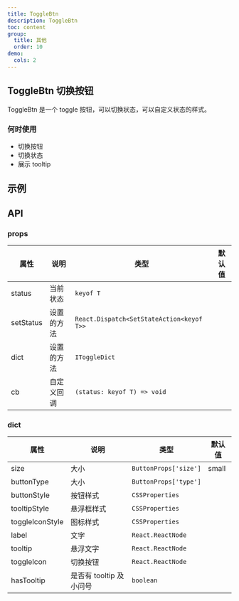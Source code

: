 ```yaml
---
title: ToggleBtn
description: ToggleBtn
toc: content
group:
  title: 其他
  order: 10
demo:
  cols: 2
---
```


## ToggleBtn 切换按钮

ToggleBtn 是一个 toggle 按钮，可以切换状态，可以自定义状态的样式。

### 何时使用

- 切换按钮
- 切换状态
- 展示 tooltip

## 示例

<code src='./demo/demo1.tsx'></code>

## API

### props

| 属性      | 说明       | 类型                                      | 默认值 |
| --------- | ---------- | ----------------------------------------- | ------ |
| status    | 当前状态   | `keyof T`                                 |        |
| setStatus | 设置的方法 | `React.Dispatch<SetStateAction<keyof T>>` |        |
| dict      | 设置的方法 | `IToggleDict`                             |        |
| cb        | 自定义回调 | `(status: keyof T) => void`               |        |

### dict

| 属性            | 说明                    | 类型                  | 默认值 |
| --------------- | ----------------------- | --------------------- | ------ |
| size            | 大小                    | `ButtonProps['size']` | small  |
| buttonType      | 大小                    | `ButtonProps['type']` |        |
| buttonStyle     | 按钮样式                | `CSSProperties`       |        |
| tooltipStyle    | 悬浮框样式              | `CSSProperties`       |        |
| toggleIconStyle | 图标样式                | `CSSProperties`       |        |
| label           | 文字                    | `React.ReactNode`     |        |
| tooltip         | 悬浮文字                | `React.ReactNode`     |        |
| toggleIcon      | 切换按钮                | `React.ReactNode`     |        |
| hasTooltip      | 是否有 tooltip 及小问号 | `boolean`             |        |
